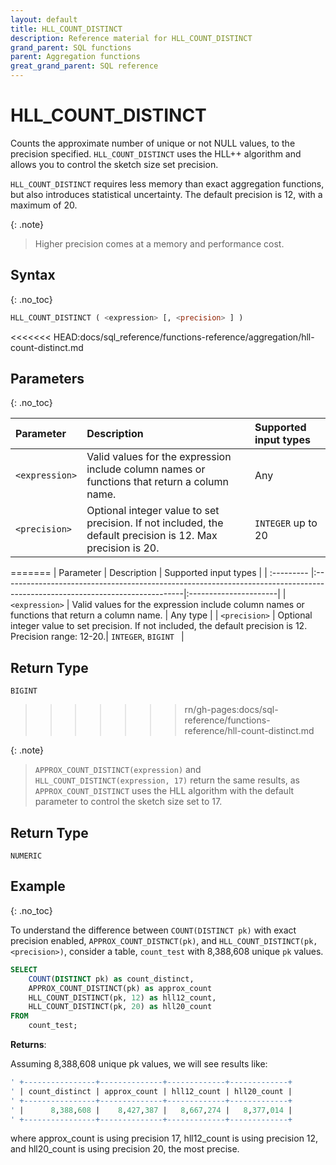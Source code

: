 ```yaml
---
layout: default
title: HLL_COUNT_DISTINCT
description: Reference material for HLL_COUNT_DISTINCT
grand_parent: SQL functions
parent: Aggregation functions
great_grand_parent: SQL reference
---
```



# HLL_COUNT_DISTINCT

Counts the approximate number of unique or not NULL values, to the precision specified. `HLL_COUNT_DISTINCT` uses the HLL++ algorithm and allows you to control the sketch size set precision. 

`HLL_COUNT_DISTINCT` requires less memory than exact aggregation functions, but also introduces statistical uncertainty. The default precision is 12, with a maximum of 20.

{: .note}
>Higher precision comes at a memory and performance cost.

## Syntax
{: .no_toc}

```sql
HLL_COUNT_DISTINCT ( <expression> [, <precision> ] )
```

<<<<<<< HEAD:docs/sql_reference/functions-reference/aggregation/hll-count-distinct.md
## Parameters 
{: .no_toc}

| Parameter | Description                                      | Supported input types | 
| :--------- | :------------------------------------------------ | :------------| 
| `<expression>`  | Valid values for the expression include column names or functions that return a column name. | Any |
| `<precision>` | Optional integer value to set precision. If not included, the default precision is 12. Max precision is 20. | `INTEGER` up to 20 |
=======
| Parameter | Description                                                                                                                | Supported input types |
| :--------- |:---------------------------------------------------------------------------------------------------------------------------|:----------------------|
| `<expression>`  | Valid values for the expression include column names or functions that return a column name. | Any type |
| `<precision>` | Optional integer value to set precision. If not included, the default precision is 12. Precision range: 12-20.| `INTEGER`, `BIGINT ` |

## Return Type
`BIGINT`
>>>>>>> rn/gh-pages:docs/sql-reference/functions-reference/hll-count-distinct.md

{: .note}
> `APPROX_COUNT_DISTINCT(expression)` and `HLL_COUNT_DISTINCT(expression, 17)` return the same results, as `APPROX_COUNT_DISTINCT` uses the HLL algorithm with the default parameter to control the sketch size set to 17.

## Return Type
`NUMERIC`

## Example
{: .no_toc}

To understand the difference between `COUNT(DISTINCT pk)` with exact precision enabled, `APPROX_COUNT_DISTNCT(pk)`, and `HLL_COUNT_DISTINCT(pk, <precision>)`, consider a table, `count_test` with 8,388,608 unique `pk` values. 

```sql
SELECT
	COUNT(DISTINCT pk) as count_distinct,
	APPROX_COUNT_DISTINCT(pk) as approx_count
	HLL_COUNT_DISTINCT(pk, 12) as hll12_count,
	HLL_COUNT_DISTINCT(pk, 20) as hll20_count
FROM
	count_test;
```

**Returns**: 

Assuming 8,388,608 unique pk values, we will see results like: 


```sql
' +----------------+--------------+-------------+-------------+
' | count_distinct | approx_count | hll12_count | hll20_count |
' +----------------+--------------+-------------+-------------+
' |      8,388,608 |    8,427,387 |   8,667,274 |   8,377,014 |
' +----------------+--------------+-------------+-------------+
```

where approx_count is using precision 17, hll12_count is using precision 12, and hll20_count is using precision 20, the most precise. 